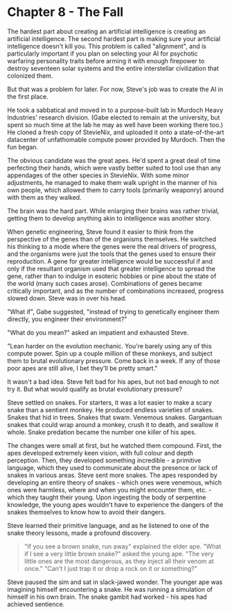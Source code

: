 # Chapter 8 - The Fall

The hardest part about creating an artificial intelligence is creating an artificial intelligence. The second hardest part is making sure your artificial intelligence doesn't kill you. This problem is called "alignment", and is particularly important if you plan on selecting your AI for psychotic warfaring personality traits before arming it with enough firepower to destroy seventeen solar systems and the entire interstellar civilization that colonized them.

But that was a problem for later. For now, Steve's job was to create the AI in the first place.

He took a sabbatical and moved in to a purpose-built lab in Murdoch Heavy Industries' research division. (Gabe elected to remain at the university, but spent so much time at the lab he may as well have been working there too.) He cloned a fresh copy of StevieNix, and uploaded it onto a state-of-the-art datacenter of unfathomable compute power provided by Murdoch. Then the fun began.

The obvious candidate was the great apes. He'd spent a great deal of time perfecting their hands, which were vastly better suited to tool use than any appendages of the other species in StevieNix. With some minor adjustments, he managed to make them walk upright in the manner of his own people, which allowed them to carry tools (primarily weaponry) around with them as they walked.

The brain was the hard part. While enlarging their brains was rather trivial, getting them to develop anything akin to intelligence was another story.

When genetic engineering, Steve found it easier to think from the perspective of the genes than of the organisms themselves. He switched his thinking to a mode where the genes were the real drivers of progress, and the organisms were just the tools that the genes used to ensure their reproduction. A gene for greater intelligence would be successful if and only if the resultant organism used that greater intelligence to spread the gene, rather than to indulge in esoteric hobbies or pine about the state of the world (many such cases arose). Combinations of genes became critically important, and as the number of combinations increased, progress slowed down. Steve was in over his head.

"What if", Gabe suggested, "instead of trying to genetically engineer them directly, you engineer their environment?"

"What do you mean?" asked an impatient and exhausted Steve.

"Lean harder on the evolution mechanic. You're barely using any of this compute power. Spin up a couple million of these monkeys, and subject them to brutal evolutionary pressure. Come back in a week. If any of those poor apes are still alive, I bet they'll be pretty smart."

It wasn't a bad idea. Steve felt bad for his apes, but not bad enough to not try it. But what would qualify as brutal evolutionary pressure?

Steve settled on snakes. For starters, it was a lot easier to make a scary snake than a sentient monkey. He produced endless varieties of snakes. Snakes that hid in trees. Snakes that swam. Venemous snakes. Gargantuan snakes that could wrap around a monkey, crush it to death, and swallow it whole. Snake predation became the number one killer of his apes.

The changes were small at first, but he watched them compound. First, the apes developed extremely keen vision, with full colour and depth perception. Then, they developed something incredible - a primitive language, which they used to communicate about the presence or lack of snakes in various areas. Steve sent more snakes. The apes responded by developing an entire theory of snakes - which ones were venemous, which ones were harmless, where and when you might encounter them, etc. - which they taught their young. Upon ingesting the body of serpentine knowledge, the young apes wouldn't have to experience the dangers of the snakes themselves to know how to avoid their dangers.

Steve learned their primitive language, and as he listened to one of the snake theory lessons, made a profound discovery.

> "If you see a brown snake, run away" explained the elder ape.
> "What if I see a very little brown snake?" asked the young ape.
> "The very little ones are the most dangerous, as they inject all their venom at once."
> "Can't I just trap it or drop a rock on it or something?"

Steve paused the sim and sat in slack-jawed wonder. The younger ape was imagining himself encountering a snake. He was running a simulation of himself in his own brain. The snake gambit had worked - his apes had achieved sentience.

